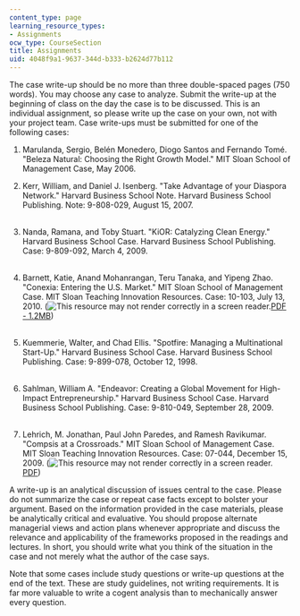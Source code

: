 ```yaml
---
content_type: page
learning_resource_types:
- Assignments
ocw_type: CourseSection
title: Assignments
uid: 4048f9a1-9637-344d-b333-b2624d77b112
---
```


The case write-up should be no more than three double-spaced pages (750 words). You may choose any case to analyze. Submit the write-up at the beginning of class on the day the case is to be discussed. This is an individual assignment, so please write up the case on your own, not with your project team. Case write-ups must be submitted for one of the following cases:

1.  Marulanda, Sergio, Belén Monedero, Diogo Santos and Fernando Tomé. "Beleza Natural: Choosing the Right Growth Model." MIT Sloan School of Management Case, May 2006.  
      
    
2.  Kerr, William, and Daniel J. Isenberg. "Take Advantage of your Diaspora Network." Harvard Business School Note. Harvard Business School Publishing. Note: 9-808-029, August 15, 2007.  
     
3.  Nanda, Ramana, and Toby Stuart. "KiOR: Catalyzing Clean Energy." Harvard Business School Case. Harvard Business School Publishing. Case: 9-809-092, March 4, 2009.  
     
4.  Barnett, Katie, Anand Mohanrangan, Teru Tanaka, and Yipeng Zhao. "Conexia: Entering the U.S. Market." MIT Sloan School of Management Case. MIT Sloan Teaching Innovation Resources. Case: 10-103, July 13, 2010. (![This resource may not render correctly in a screen reader.](/images/inacessible.gif)[PDF - 1.2MB](https://mitsloan.mit.edu/LearningEdge/CaseDocs/10-103%20Conexia%20Lehrich.pdf))  
     
5.  Kuemmerie, Walter, and Chad Ellis. "Spotfire: Managing a Multinational Start-Up." Harvard Business School Case. Harvard Business School Publishing. Case: 9-899-078, October 12, 1998.  
     
6.  Sahlman, William A. "Endeavor: Creating a Global Movement for High-Impact Entrepreneurship." Harvard Business School Case. Harvard Business School Publishing. Case: 9-810-049, September 28, 2009.  
     
7.  Lehrich, M. Jonathan, Paul John Paredes, and Ramesh Ravikumar. "Compsis at a Crossroads." MIT Sloan School of Management Case. MIT Sloan Teaching Innovation Resources. Case: 07-044, December 15, 2009. (![This resource may not render correctly in a screen reader.](/images/inacessible.gif)[PDF](https://mitsloan.mit.edu/LearningEdge/CaseDocs/07-044-compsis-at-a-crossroads-lehrich.pdf))

A write-up is an analytical discussion of issues central to the case. Please do not summarize the case or repeat case facts except to bolster your argument. Based on the information provided in the case materials, please be analytically critical and evaluative. You should propose alternate managerial views and action plans whenever appropriate and discuss the relevance and applicability of the frameworks proposed in the readings and lectures. In short, you should write what you think of the situation in the case and not merely what the author of the case says.

Note that some cases include study questions or write-up questions at the end of the text. These are study guidelines, not writing requirements. It is far more valuable to write a cogent analysis than to mechanically answer every question.